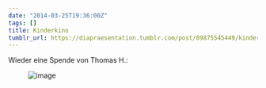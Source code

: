 ```yaml
---
date: "2014-03-25T19:36:00Z"
tags: []
title: Kinderkino
tumblr_url: https://diapraesentation.tumblr.com/post/89875545449/kinderkino
---
```

Wieder eine Spende von Thomas H.:<figure class="tmblr-full" data-orig-height="402" data-orig-width="500" data-orig-src="https://64.media.tumblr.com/92d9bc733657a7c6eef58d61da13ed2f/tumblr_inline_n7qjflvEPt1qbu6tt.jpg"><img alt="image" src="https://64.media.tumblr.com/b3c405a3e2ece660fd9c264a3ad778b6/tumblr_inline_pko0djLi9w1qbu6tt_540.jpg" data-orig-height="402" data-orig-width="500" data-orig-src="https://64.media.tumblr.com/92d9bc733657a7c6eef58d61da13ed2f/tumblr_inline_n7qjflvEPt1qbu6tt.jpg"></figure>

